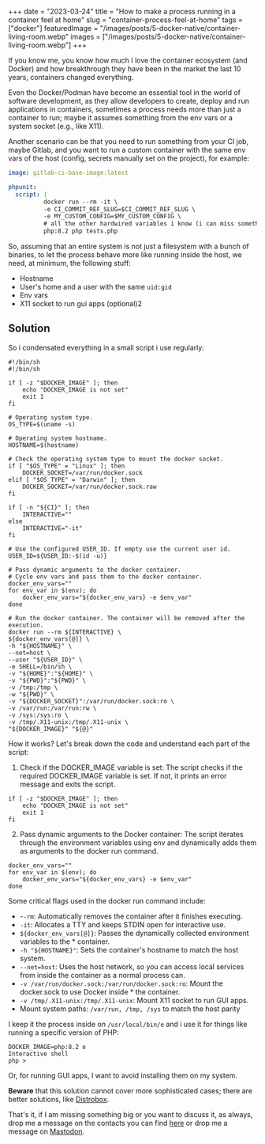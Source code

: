 +++
date = "2023-03-24"
title = "How to make a process running in a container feel at home"
slug = "container-process-feel-at-home"
tags = ["docker"]
featuredImage = "/images/posts/5-docker-native/container-living-room.webp"
images = ["/images/posts/5-docker-native/container-living-room.webp"]
+++

If you know me, you know how much I love the container ecosystem (and Docker) and how breakthrough they have been in the market the last 10 years, containers changed everything.

Even tho Docker/Podman have become an essential tool in the world of software development, as they allow developers to create, deploy and run applications in containers, sometimes a process needs more than just a container to run; maybe it assumes something from the env vars or a system socket (e.g., like X11).

Another scenario can be that you need to run something from your CI job, maybe Gitlab, and you want to run a custom container with the same env vars of the host (config, secrets manually set on the project), for example:

```yaml
image: gitlab-ci-base-image:latest

phpunit:
  script: |
          docker run --rm -it \
          -e CI_COMMIT_REF_SLUG=$CI_COMMIT_REF_SLUG \
          -e MY_CUSTOM_CONFIG=$MY_CUSTOM_CONFIG \
          # all the other hardwired variables i know (i can miss something here). \
          php:8.2 php tests.php
```

So, assuming that an entire system is not just a filesystem with a bunch of binaries, to let the process behave more like running inside the host, we need, at minimum, the following stuff:

* Hostname
* User's home and a user with the same `uid:gid`
* Env vars
* X11 socket to run gui apps (optional)2

## Solution

So i condensated everything in a small script i use regularly:

```shell
#!/bin/sh
#!/bin/sh

if [ -z "$DOCKER_IMAGE" ]; then
    echo "DOCKER_IMAGE is not set"
    exit 1
fi

# Operating system type.
OS_TYPE=$(uname -s)

# Operating system hostname.
HOSTNAME=$(hostname)

# Check the operating system type to mount the docker socket.
if [ "$OS_TYPE" = "Linux" ]; then
    DOCKER_SOCKET=/var/run/docker.sock
elif [ "$OS_TYPE" = "Darwin" ]; then
    DOCKER_SOCKET=/var/run/docker.sock.raw
fi

if [ -n "${CI}" ]; then
    INTERACTIVE=""
else
    INTERACTIVE="-it"
fi

# Use the configured USER_ID. If empty use the current user id.
USER_ID=${USER_ID:-$(id -u)}

# Pass dynamic arguments to the docker container.
# Cycle env vars and pass them to the docker container.
docker_env_vars=""
for env_var in $(env); do
    docker_env_vars="${docker_env_vars} -e $env_var"
done

# Run the docker container. The container will be removed after the execution.
docker run --rm ${INTERACTIVE} \
${docker_env_vars[@]} \
-h "${HOSTNAME}" \
--net=host \
--user "${USER_ID}" \
-e SHELL=/bin/sh \
-v "${HOME}":"${HOME}" \
-v "${PWD}":"${PWD}" \
-v /tmp:/tmp \
-w "${PWD}" \
-v "${DOCKER_SOCKET}":/var/run/docker.sock:ro \
-v /var/run:/var/run:rw \
-v /sys:/sys:ro \
-v /tmp/.X11-unix:/tmp/.X11-unix \
"${DOCKER_IMAGE}" "${@}"
```

How it works? Let's break down the code and understand each part of the script:

1. Check if the DOCKER_IMAGE variable is set: The script checks if the required DOCKER_IMAGE variable is set. If not, it prints an error message and exits the script.

```shell
if [ -z "$DOCKER_IMAGE" ]; then
    echo "DOCKER_IMAGE is not set"
    exit 1
fi
```

2. Pass dynamic arguments to the Docker container: The script iterates through the environment variables using env and dynamically adds them as arguments to the docker run command.

```shell
docker_env_vars=""
for env_var in $(env); do
    docker_env_vars="${docker_env_vars} -e $env_var"
done
```

Some critical flags used in the docker run command include:

* -`-rm`: Automatically removes the container after it finishes executing.
* `-it`: Allocates a TTY and keeps STDIN open for interactive use.
* `${docker_env_vars[@]}`: Passes the dynamically collected environment variables to the * container.
* `-h "${HOSTNAME}"`: Sets the container's hostname to match the host system.
* `--net=host`: Uses the host network, so you can access local services from inside the container as a normal process can.
* `-v /var/run/docker.sock:/var/run/docker.sock:ro`: Mount the docker.sock to use Docker inside * the container.
* `-v /tmp/.X11-unix:/tmp/.X11-unix`: Mount X11 socket to run GUI apps.
* Mount system paths: `/var/run, /tmp, /sys` to match the host parity

I keep it the process inside on `/usr/local/bin/e` and i use it for things like running a specific version of PHP:

```shell
DOCKER_IMAGE=php:8.2 e
Interactive shell
php >
```

Or, for running GUI apps, I want to avoid installing them on my system.

**Beware** that this solution cannot cover more sophisticated cases; there are better solutions, like [Distrobox](https://github.com/89luca89/distrobox).

That's it, if I am missing something big or you want to discuss it, as always, drop me a message on the contacts you can find [here](/about) or drop me a message on [Mastodon](https://continuousdelivery.social/@paolomainardi).
